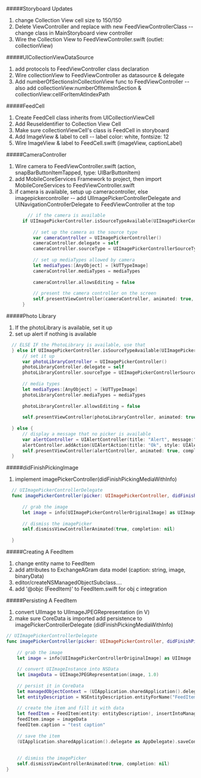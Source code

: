 #####Storyboard Updates
1. change Collection View cell size to 150/150
2. Delete ViewController and replace with new FeedViewControllerClass
  -- change class in MainStoryboard view controller
3. Wire the Collection View to FeedViewController.swift (outlet: collectionView)

#####UICollectionViewDataSource
1. add protocols to FeedViewController class declaration
2. Wire collectionView to FeedViewController as datasource & delegate
3. Add numberOfSectionsInCollectionView func to FeedViewController
   -- also add collectionView:numberOfItemsInSection & collectionView:cellForItemAtIndexPath

#####FeedCell
1. Create FeedCell class inherits from UICollectionViewCell
2. Add ReuseIdentifier to Collection View Cell
3. Make sure collectionViewCell's class is FeedCell in storyboard
4. Add ImageView & label to cell
  -- label color: white, fontsize: 12
5. Wire ImageView & label to FeedCell.swift (imageView, captionLabel)

#####CameraController
1. Wire camera to FeedViewController.swift (action, snapBarButtonItemTapped, type: UIBarButtonItem)
2. add MobileCoreServices Framework to project, then import MobileCoreServices to FeedViewController.swift
3. if camera is available, setup up cameracontroller, else imagepickercontroller
  -- add UIImagePickerControllerDelegate and UINavigationControllerDelegate to FeedViewController at the top
  ```swift
          // if the camera is available
        if UIImagePickerController.isSourceTypeAvailable(UIImagePickerControllerSourceType.Camera) {
            
            // set up the camera as the source type
            var cameraController = UIImagePickerController()
            cameraController.delegate = self
            cameraController.sourceType = UIImagePickerControllerSourceType.Camera
            
            // set up mediaTypes allowed by camera
            let mediaTypes:[AnyObject] = [kUTTypeImage]
            cameraController.mediaTypes = mediaTypes
            
            cameraController.allowsEditing = false
            
            // present the camera controller on the screen
            self.presentViewController(cameraController, animated: true, completion: nil)
        }
  ```

#####Photo Library
1. If the photoLibrary is available, set it up
2. set up alert if nothing is available
```swift
  // ELSE IF the PhotoLibrary is available, use that
  } else if UIImagePickerController.isSourceTypeAvailable(UIImagePickerControllerSourceType.PhotoLibrary) {
      // set it up
      var photoLibraryController = UIImagePickerController()
      photoLibraryController.delegate = self
      photoLibraryController.sourceType = UIImagePickerControllerSourceType.PhotoLibrary
      
      // media types
      let mediaTypes:[AnyObject] = [kUTTypeImage]
      photoLibraryController.mediaTypes = mediaTypes
      
      photoLibraryController.allowsEditing = false
      
      self.presentViewController(photoLibraryController, animated: true, completion: nil)
  
  } else {
      // display a message that no picker is available
      var alertController = UIAlertController(title: "Alert", message:"Your device does not support the camera or photo Library", preferredStyle: UIAlertControllerStyle.Alert)
      alertController.addAction(UIAlertAction(title: "Ok", style: UIAlertActionStyle.Default, handler: nil))
      self.presentViewController(alertController, animated: true, completion: nil)
  }
```

#####didFinishPickingImage
1. implement imagePickerController(didFinishPickingMediaWithInfo)
```swift
  // UIImagePickerControllerDelegate
  func imagePickerController(picker: UIImagePickerController, didFinishPickingMediaWithInfo info: [NSObject : AnyObject]) {
      
      // grab the image
      let image = info[UIImagePickerControllerOriginalImage] as UIImage
      
      // dismiss the imagePicker
      self.dismissViewControllerAnimated(true, completion: nil)
      
  }
```

#####Creating A FeedItem
1. change entity name to FeedItem
2. add attributes to ExchangeAGram data model (caption: string, image, binaryData)
3. editor/createNSManagedObjectSubclass....
4. add '@objc (FeedItem)' to FeedItem.swift for obj c integration

#####Persisting A FeedItem
1. convert UIImage to UIImageJPEGRepresentation (in V)
2. make sure CoreData is imported
add persistence to imagePickerControllerDelegate (didFinishPickingMediaWithInfo)
```swift
// UIImagePickerControllerDelegate
func imagePickerController(picker: UIImagePickerController, didFinishPickingMediaWithInfo info: [NSObject : AnyObject]) {
    
    // grab the image
    let image = info[UIImagePickerControllerOriginalImage] as UIImage
    
    // convert UIImageInstance into NSData
    let imageData = UIImageJPEGRepresentation(image, 1.0)
    
    // persist it in CoreData
    let managedObjectContext = (UIApplication.sharedApplication().delegate as AppDelegate).managedObjectContext
    let entityDescription = NSEntityDescription.entityForName("FeedItem", inManagedObjectContext: managedObjectContext!)
    
    // create the item and fill it with data
    let feedItem = FeedItem(entity: entityDescription!, insertIntoManagedObjectContext: managedObjectContext!)
    feedItem.image = imageData
    feedItem.caption = "test caption"
    
    // save the item
    (UIApplication.sharedApplication().delegate as AppDelegate).saveContext()
    
    
    // dismiss the imagePicker
    self.dismissViewControllerAnimated(true, completion: nil)
}
```

